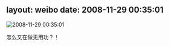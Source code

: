 layout: weibo
date: 2008-11-29 00:35:01
---
<meta name="referrer" content="no-referrer" />

<img src="/images/favicon.ico" style="float: left;"/>2008-11-29 00:35:01

怎么又在做无用功？！

